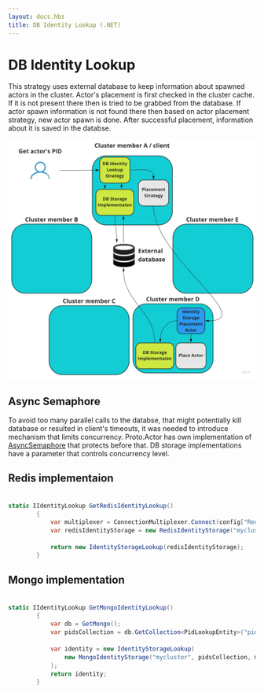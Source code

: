 ```yaml
---
layout: docs.hbs
title: DB Identity Lookup (.NET)
---
```


# DB Identity Lookup

This strategy uses external database to keep information about spawned actors in the cluster. Actor's placement is first checked in the cluster cache. If it is not present there then is tried to be grabbed from the database. If actor spawn information is not found there then based on actor placement strategy, new actor spawn is done. After successful placement, information about it is saved in the databse.

![DB-Identity-Lookup](images/db-identity-lookup.jpg)

## Async Semaphore

To avoid too many parallel calls to the databse, that might potentially kill database or resulted in client's timeouts, it was needed to introduce mechanism that limits concurrency. Proto.Actor has own implementation of [AsyncSemaphore](https://github.com/asynkron/protoactor-dotnet/blob/dev/src/Proto.Actor/Utils/AsyncSemaphore.cs#L12) that protects before that. DB storage implementations have a parameter that controls concurrency level.

## Redis implementaion

```csharp

static IIdentityLookup GetRedisIdentityLookup()
        {
            var multiplexer = ConnectionMultiplexer.Connect(config["RedisAddress"]);
            var redisIdentityStorage = new RedisIdentityStorage("mycluster", multiplexer, maxConcurrency: 50);

            return new IdentityStorageLookup(redisIdentityStorage);
        }

```

## Mongo implementation

```csharp

static IIdentityLookup GetMongoIdentityLookup()
        {
            var db = GetMongo();
            var pidsCollection = db.GetCollection<PidLookupEntity>("pids");

            var identity = new IdentityStorageLookup(
                new MongoIdentityStorage("mycluster", pidsCollection, maxConcurrency: 200)
            );
            return identity;
        }

```